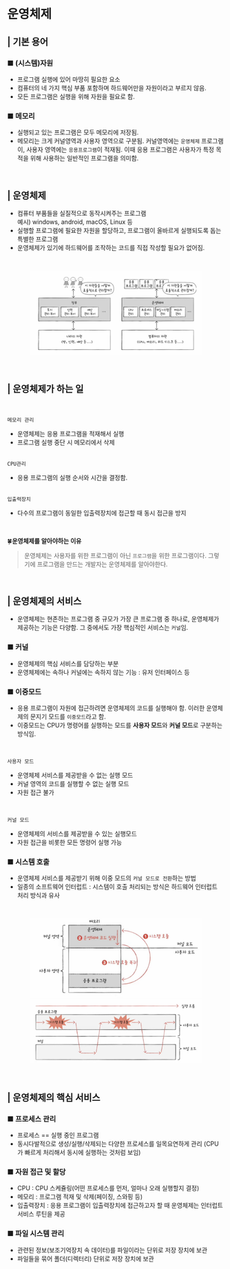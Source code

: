 # 운영체제
## | 기본 용어 

### ■ (시스템)자원
* 프로그램 실행에 있어 마땅히 필요한 요소
* 컴퓨터의 네 가지 핵심 부품 포함하며 하드웨어만을 자원이라고 부르지 않음.
* 모든 프로그램은 실행을 위해 자원을 필요로 함. 

### ■ 메모리
* 실행되고 있는 프로그램은 모두 메모리에 저장됨.
* 메모리는 크게 커널영역과 사용자 영역으로 구분됨. 커널영역에는 `운영체제` 프로그램이, 사용자 영역에는 `응용프로그램`이 적재됨. 이때 응용 프로그램은 사용자가 특정 목적을 위해 사용하는 일반적인 프로그램을 의미함.

<br>

## | 운영체제
* 컴퓨터 부품들을 실질적으로 동작시켜주는 프로그램 <br>
예시) windows, android, macOS, Linux 등
* 실행할 프로그램에 필요한 자원을 할당하고, 프로그램이 올바르게 실행되도록 돕는 특별한 프로그램
* 운영체제가 있기에 하드웨어를 조작하는 코드를 직접 작성할 필요가 없어짐.

<br>
<p align="center">
<img src="../_img/OS1.webp" width="400" height="" /> </center> <br>
</p>
<br> 

## | 운영체제가 하는 일
<br>

`메모리 관리` <br> 
- 운영체제는 응용 프로그램을 적재해서 실행
- 프로그램 실행 중단 시 메모리에서 삭제 <br><br>

`CPU관리` <br>
- 응용 프로그램의 실행 순서와 시간을 결정함. <br><br>

`입출력장치` <br>
- 다수의 프로그램이 동일한 입출력장치에 접근할 때 동시 접근을 방지

<br>

🍀**운영체제를 알아야하는 이유**
> 운영체제는 사용자를 위한 프로그램이 아닌 `프로그램`을 위한 프로그램이다. 그렇기에 프로그램을 만드는 개발자는 운영체제를 알아야한다. 


<br>

## | 운영체제의 서비스
* 운영체제는 현존하는 프로그램 중 규모가 가장 큰 프로그램 중 하나로, 운영체제가 제공하는 기능은 다양함. 그 중에서도 가장 핵심적인 서비스는 `커널`임.

### ■ 커널
* 운영체제의 핵심 서비스를 담당하는 부분
* 운영체제에는 속하나 커널에는 속하지 않는 기능 : 유저 인터페이스 등

### ■ 이중모드
* 응용 프로그램이 자원에 접근하려면 운영체제의 코드를 실행해야 함. 이러한 운영체제의 문지기 모드를 `이중모드`라고 함.
* 이중모드는 CPU가 명령어를 실행하는 모드를 **사용자 모드**와 **커널 모드**로 구분하는 방식임.

<br>

`사용자 모드`
  * 운영체제 서비스를 제공받을 수 없는 실행 모드 
  * 커널 영역의 코드를 실행할 수 없는 실행 모드
  * 자원 접근 불가

<br>

`커널 모드`
  * 운영체제의 서비스를 제공받을 수 있는 실행모드
  * 자원 접근을 비롯한 모든 명령어 실행 가능

### ■ 시스템 호출
* 운영체제 서비스를 제공받기 위해 이중 모드의 `커널 모드로 전환`하는 방법
* 일종의 소프트웨어 인터럽트 : 시스템이 호출 처리되는 방식은 하드웨어 인터럽트 처리 방식과 유사

<br>
<p align="center">
<img src="../_img/OS2.png" width="400" height="" /> </center> 
<img src="../_img/OS3.png" width="400" height="" /> </center>
</p>
<br>

## | 운영체제의 핵심 서비스
### ■ 프로세스 관리
* 프로세스 == 실행 중인 프로그램
* 동시다발적으로 생성/실행/삭제되는 다양한 프로세스를 일목요연하게 관리
(CPU가 빠르게 처리해서 동시에 실행하는 것처럼 보임)

### ■ 자원 접근 및 할당
* CPU : CPU 스케쥴링(어떤 프로세스를 먼저, 얼마나 오래 실행할지 결정)
* 메모리 : 프로그램 적재 및 삭제(페이징, 스와핑 등)
* 입출력장치 : 응용 프로그램이 입출력장치에 접근하고자 할 때 운영체제는 인터럽트 서비스 루틴을 제공

### ■ 파일 시스템 관리
* 관련된 정보(보조기억장치 속 데이터)를 파일이라는 단위로 저장 장치에 보관
* 파일들을 묶어 폴더(디렉터리) 단위로 저장 장치에 보관

